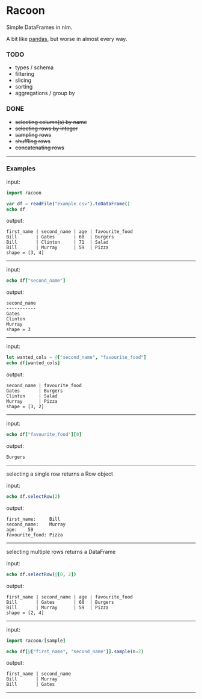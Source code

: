 # Racoon

Simple DataFrames in nim.

A bit like [pandas](https://pandas.pydata.org/), but worse in almost every way.


### TODO
- types / schema
- filtering
- slicing
- sorting
- aggregations / group by

### DONE
- ~~selecting column(s) by name~~
- ~~selecting rows by integer~~
- ~~sampling rows~~
- ~~shuffling rows~~
- ~~concatenating rows~~

--------

### Examples

input:
```nim
import racoon

var df = readFile("example.csv").toDataFrame()
echo df
```
output:
```
first_name | second_name | age | favourite_food
Bill       | Gates       | 60  | Burgers
Bill       | Clinton     | 71  | Salad
Bill       | Murray      | 59  | Pizza
shape = [3, 4]
```

--------

input:
```nim
echo df["second_name"]
```

output:
```
second_name
-----------
Gates
Clinton
Murray
shape = 3
```

-----

input:
```nim
let wanted_cols = @["second_name", "favourite_food"]
echo df[wanted_cols]
```

output:
```
second_name | favourite_food
Gates       | Burgers
Clinton     | Salad
Murray      | Pizza
shape = [3, 2]
```

-----

input:
```nim
echo df["favourite_food"][0]
```

output:
```
Burgers
```
-----
selecting a single row returns a Row object

input:
```nim
echo df.selectRow(2)
```

output:
```
first_name:     Bill
second_name:    Murray
age:    59
favourite_food: Pizza
```

-----
selecting multiple rows returns a DataFrame

input:
```nim
echo df.selectRow(@[0, 2])
```

output:
```
first_name | second_name | age | favourite_food
Bill       | Gates       | 60  | Burgers
Bill       | Murray      | 59  | Pizza
shape = [2, 4]
```

----

input:
```nim
import racoon/[sample]

echo df[@["first_name", "second_name"]].sample(n=2)
```

output:
```
first_name | second_name
Bill       | Murray     
Bill       | Gates      
```

-----
